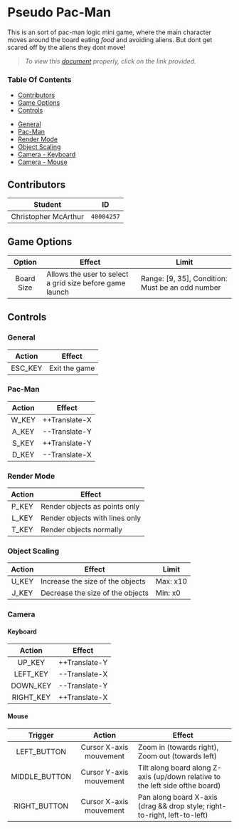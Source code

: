 # Pseudo Pac-Man
This is an sort of pac-man logic mini game, where the main character moves around the board eating *food* and avoiding aliens. But dont get scared off by the aliens they dont move!
>*To view this [document](https://github.com/prince-chrismc/Computer-Graphics/tree/master/PacmanA1/README.md) properly, click on the link provided.*

### Table Of Contents
* [Contributors](https://github.com/prince-chrismc/Computer-Graphics/tree/master/PacmanA1#contributors)
* [Game Options](https://github.com/prince-chrismc/Computer-Graphics/tree/master/PacmanA1#game-options)
* [Controls](https://github.com/prince-chrismc/Computer-Graphics/tree/master/PacmanA1#controls)
 + [General](https://github.com/prince-chrismc/Computer-Graphics/tree/master/PacmanA1#general)
 + [Pac-Man](https://github.com/prince-chrismc/Computer-Graphics/tree/master/PacmanA1#pac-man)
 + [Render Mode](https://github.com/prince-chrismc/Computer-Graphics/tree/master/PacmanA1#render-mode)
 + [Object Scaling](https://github.com/prince-chrismc/Computer-Graphics/tree/master/PacmanA1#object-scaling)
 + [Camera - Keyboard](https://github.com/prince-chrismc/Computer-Graphics/tree/master/PacmanA1#keyboard)
 + [Camera - Mouse](https://github.com/prince-chrismc/Computer-Graphics/tree/master/PacmanA1#mouse)

## Contributors
**Student** | **ID**
:---:| ---
Christopher McArthur | `40004257`

## Game Options
**Option** | **Effect** | **Limit**
:---:| --- | ---
Board Size | Allows the user to select a grid size before game launch | Range: [9, 35], Condition: Must be an odd number

## Controls

### General
**Action** | **Effect**
:---:| ---
ESC_KEY | Exit the game

### Pac-Man
**Action** | **Effect**
:---:| ---
W_KEY | ++Translate-X
A_KEY | --Translate-Y
S_KEY | ++Translate-Y
D_KEY | --Translate-X

### Render Mode
**Action** | **Effect**
:---:| ---
P_KEY | Render objects as points only
L_KEY | Render objects with lines only
T_KEY | Render objects normally

### Object Scaling
**Action** | **Effect** | **Limit**
:---:| --- | ---
U_KEY | Increase the size of the objects | Max: x10
J_KEY | Decrease the size of the objects | Min: x0

### Camera

#### Keyboard
**Action** | **Effect**
:---: | ---
UP_KEY | ++Translate-Y
LEFT_KEY | --Translate-X
DOWN_KEY | --Translate-Y
RIGHT_KEY | ++Translate-X

#### Mouse
**Trigger** | **Action** | **Effect**
:---: | :---: | ---
LEFT_BUTTON | Cursor X-axis mouvement | Zoom in (towards right), Zoom out (towards left)
MIDDLE_BUTTON | Cursor Y-axis mouvement | Tilt along board along Z-axis (up/down relative to the left side ofthe board)
RIGHT_BUTTON | Cursor X-axis mouvement | Pan along board X-axis (drag && drop style; right-to-right, left-to-left)
